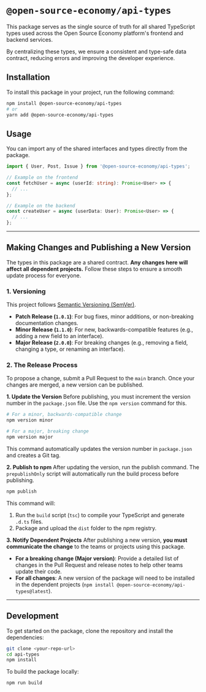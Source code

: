 # `@open-source-economy/api-types`

This package serves as the single source of truth for all shared TypeScript types used across the Open Source Economy platform's frontend and backend services.

By centralizing these types, we ensure a consistent and type-safe data contract, reducing errors and improving the developer experience.

## Installation

To install this package in your project, run the following command:

```bash
npm install @open-source-economy/api-types
# or
yarn add @open-source-economy/api-types
```

## Usage

You can import any of the shared interfaces and types directly from the package.

```typescript
import { User, Post, Issue } from '@open-source-economy/api-types';

// Example on the frontend
const fetchUser = async (userId: string): Promise<User> => {
  // ...
};

// Example on the backend
const createUser = async (userData: User): Promise<User> => {
  // ...
};
```

-----

## Making Changes and Publishing a New Version

The types in this package are a shared contract. **Any changes here will affect all dependent projects.** Follow these steps to ensure a smooth update process for everyone.

### 1\. Versioning

This project follows [Semantic Versioning (SemVer)](https://semver.org/).

* **Patch Release (`1.0.1`)**: For bug fixes, minor additions, or non-breaking documentation changes.
* **Minor Release (`1.1.0`)**: For new, backwards-compatible features (e.g., adding a new field to an interface).
* **Major Release (`2.0.0`)**: For breaking changes (e.g., removing a field, changing a type, or renaming an interface).

### 2\. The Release Process

To propose a change, submit a Pull Request to the `main` branch. Once your changes are merged, a new version can be published.

**1. Update the Version**
Before publishing, you must increment the version number in the `package.json` file. Use the `npm version` command for this.

```bash
# For a minor, backwards-compatible change
npm version minor

# For a major, breaking change
npm version major
```

This command automatically updates the version number in `package.json` and creates a Git tag.

**2. Publish to npm**
After updating the version, run the publish command. The `prepublishOnly` script will automatically run the build process before publishing.

```bash
npm publish
```

This command will:

1.  Run the `build` script (`tsc`) to compile your TypeScript and generate `.d.ts` files.
2.  Package and upload the `dist` folder to the npm registry.

**3. Notify Dependent Projects**
After publishing a new version, **you must communicate the change** to the teams or projects using this package.

* **For a breaking change (Major version)**: Provide a detailed list of changes in the Pull Request and release notes to help other teams update their code.
* **For all changes**: A new version of the package will need to be installed in the dependent projects (`npm install @open-source-economy/api-types@latest`).

-----

## Development

To get started on the package, clone the repository and install the dependencies:

```bash
git clone <your-repo-url>
cd api-types
npm install
```

To build the package locally:

```bash
npm run build
```